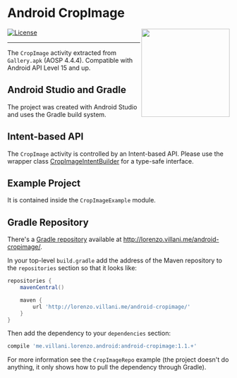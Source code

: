 # Android CropImage

<img src="https://cdn.rawgit.com/lvillani/android-cropimage/f55253d2be3e6c28a06dd8bdd1e45aa7fd0b22a1/logo.svg" align="right" width="200" height="200"/>

[![License](http://img.shields.io/badge/license-Apache%202.0-blue.svg?style=flat)](http://choosealicense.com/licenses/apache-2.0/)

--------------------------------------------------------------------------------

The `CropImage` activity extracted from `Gallery.apk` (AOSP 4.4.4). Compatible
with Android API Level 15 and up.


## Android Studio and Gradle

The project was created with Android Studio and uses the Gradle build system.


## Intent-based API

The `CropImage` activity is controlled by an Intent-based API. Please use the wrapper class
[CropImageIntentBuilder](CropImage/src/main/java/com/android/camera/CropImageIntentBuilder.java)
for a type-safe interface.


## Example Project

It is contained inside the `CropImageExample` module.


## Gradle Repository

There's a [Gradle repository](http://lorenzo.villani.me/android-cropimage/) available at
<http://lorenzo.villani.me/android-cropimage/>.

In your top-level `build.gradle` add the address of the Maven repository to the `repositories`
section so that it looks like:

```groovy
repositories {
    mavenCentral()

    maven {
        url 'http://lorenzo.villani.me/android-cropimage/'
    }
}
```

Then add the dependency to your `dependencies` section:

```groovy
compile 'me.villani.lorenzo.android:android-cropimage:1.1.+'
```

For more information see the `CropImageRepo` example (the project doesn't do anything, it only shows
how to pull the dependency through Gradle).
